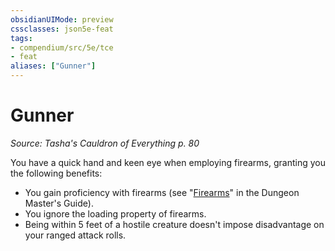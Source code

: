 ```yaml
---
obsidianUIMode: preview
cssclasses: json5e-feat
tags:
- compendium/src/5e/tce
- feat
aliases: ["Gunner"]
---
```

# Gunner
*Source: Tasha's Cauldron of Everything p. 80*  

You have a quick hand and keen eye when employing firearms, granting you the following benefits:

- You gain proficiency with firearms (see "[Firearms](2-Mechanics/CLI/rules/variant-rules/firearms.md)" in the Dungeon Master's Guide).  
- You ignore the loading property of firearms.  
- Being within 5 feet of a hostile creature doesn't impose disadvantage on your ranged attack rolls.